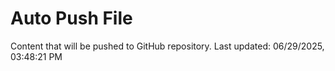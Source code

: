 # Auto Push File

Content that will be pushed to GitHub repository.
Last updated: 06/29/2025, 03:48:21 PM